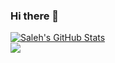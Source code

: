 ### Hi there 👋

<!-- https://github.com/anuraghazra/github-readme-stats -->
<p align='left'>
<a href="https://github.com/alkhalifas/alkhalifas">
<img align="center" src="https://github-readme-stats.vercel.app/api?username=alkhalifas&show_icons=true&line_height=33&line_width=100&count_private=true&theme=algolia" alt="Saleh's GitHub Stats" />
</a>

  
<br>
<a href="https://github.com/alkhalifas/alkhalifas">
  <img align="center" src="https://github-readme-stats.vercel.app/api/top-langs/?username=alkhalifas&count_private=true&hide=html&theme=algolia" />
</a>
</p>
<end>
